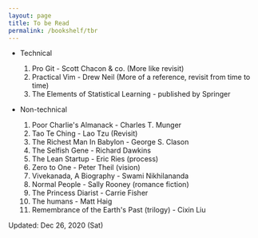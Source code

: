 ```yaml
---
layout: page
title: To be Read
permalink: /bookshelf/tbr
---
```


* Technical   
	1. Pro Git - Scott Chacon & co. (More like revisit)    
	2. Practical Vim - Drew Neil (More of a reference, revisit from time to time)
	3. The Elements of Statistical Learning - published by Springer    

* Non-technical   
	1. Poor Charlie's Almanack - Charles T. Munger
	2. Tao Te Ching - Lao Tzu (Revisit)
	3. The Richest Man In Babylon - George S. Clason   
	4. The Selfish Gene - Richard Dawkins
	5. The Lean Startup - Eric Ries (process)
	6. Zero to One - Peter Theil (vision)
	7. Vivekanada, A Biography - Swami Nikhilananda    
	8. Normal People - Sally Rooney (romance fiction)   
	9. The Princess Diarist - Carrie Fisher    
	10. The humans - Matt Haig    
	11. Remembrance of the Earth's Past (trilogy) - Cixin Liu   

Updated: Dec 26, 2020 (Sat)    
